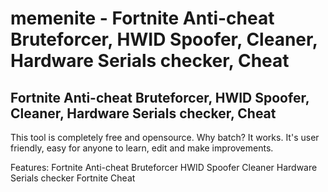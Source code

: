 # memenite - Fortnite Anti-cheat Bruteforcer, HWID Spoofer, Cleaner, Hardware Serials checker, Cheat
## Fortnite Anti-cheat Bruteforcer, HWID Spoofer, Cleaner, Hardware Serials checker, Cheat



This tool is completely free and opensource.
Why batch? It works. It's user friendly, easy for anyone to learn, edit and make improvements. 

Features:
Fortnite Anti-cheat Bruteforcer
HWID Spoofer
Cleaner
Hardware Serials checker
Fortnite Cheat




